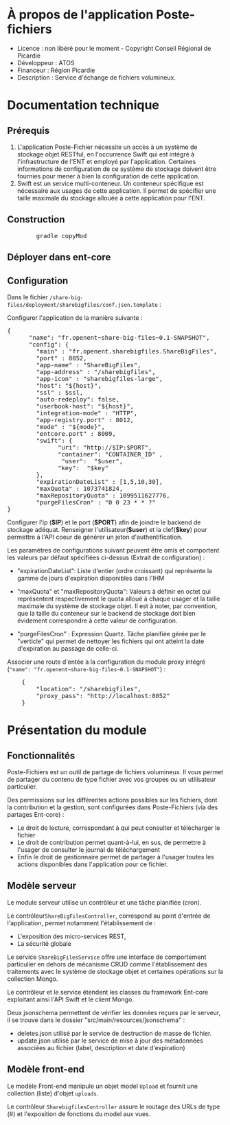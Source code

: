 # À propos de l'application Poste-fichiers

* Licence : non libéré pour le moment - Copyright Conseil Régional de Picardie
* Développeur : ATOS
* Financeur : Région Picardie
* Description : Service d'échange de fichiers volumineux.

# Documentation technique

## Prérequis

 1. L'application Poste-Fichier nécessite un accès à un système de stockage objet RESTful, en l'occurrence Swift qui est intégré à l'infrastructure de l'ENT et employé par l'application. Certaines informations de configuration de ce système de stockage doivent être fournies pour mener à bien la configuration de cette application.
 2. Swift est un service multi-conteneur. Un conteneur spécifique est nécessaire aux usages de cette application. Il permet de spécifier une taille maximale du stockage allouée à cette application pour l'ENT.

## Construction

<pre>
		gradle copyMod
</pre>

## Déployer dans ent-core


## Configuration

Dans le fichier `/share-big-files/deployment/sharebigfiles/conf.json.template` :

Configurer l'application de la manière suivante :
<pre>
{
      "name": "fr.openent~share-big-files~0.1-SNAPSHOT",
      "config": {
        "main" : "fr.openent.sharebigfiles.ShareBigFiles",
        "port" : 8052,
        "app-name" : "ShareBigFiles",
    	"app-address" : "/sharebigfiles",
    	"app-icon" : "sharebigfiles-large",
        "host": "${host}",
        "ssl" : $ssl,
        "auto-redeploy": false,
        "userbook-host": "${host}",
        "integration-mode" : "HTTP",
        "app-registry.port" : 8012,
        "mode" : "${mode}",
        "entcore.port" : 8009,
        "swift": {
              "uri": "http://$IP:$PORT",
              "container": "CONTAINER_ID" ,
               "user":  "$user",
              "key":  "$key"
        },
        "expirationDateList" : [1,5,10,30],
        "maxQuota" : 1073741824,
        "maxRepositoryQuota" : 1099511627776,
        "purgeFilesCron" : "0 0 23 * * ?"
}
</pre>
Configurer l'ip (**\$IP**) et le port (**\$PORT**) afin de joindre le backend de stockage adéquat. Renseigner l'utilisateur(**\$user**) et la clef(**\$key**) pour permettre à l'API coeur de générer un jeton d'authentification.

Les paramètres de configurations suivant peuvent être omis et comportent les valeurs par défaut spécifiées ci-dessus (Extrait de configuration) :
 - "expirationDateList": Liste d'entier (ordre croissant) qui représente la gamme de jours d'expiration disponibles dans l'IHM

 - "maxQuota" et "maxRepositoryQuota": Valeurs à définir en octet qui représentent respectivement le quota alloué à chaque usager et la taille maximale du système de stockage objet. Il est à noter, par convention, que la taille du conteneur sur le backend de stockage doit bien évidement correspondre à cette valeur de configuration.

 - "purgeFilesCron" : Expression Quartz. Tâche planifiée gérée par le "verticle" qui permet de nettoyer les fichiers qui ont atteint la date d'expiration au passage de celle-ci.

Associer une route d'entée à la configuration du module proxy intégré (`"name": "fr.openent~share-big-files~0.1-SNAPSHOT"`) :
<pre>
	{
		"location": "/sharebigfiles",
		"proxy_pass": "http://localhost:8052"
	}
</pre>



# Présentation du module

## Fonctionnalités

Poste-Fichiers est un outil de partage de fichiers volumineux.
Il vous permet de partager du contenu de type fichier avec vos groupes ou un utilisateur particulier.

Des permissions sur les différentes actions possibles sur les fichiers, dont la contribution et la gestion, sont configurées dans Poste-Fichiers (via des partages Ent-core) :

 - Le droit de lecture, correspondant à qui peut consulter et télécharger le fichier
 - Le droit de contribution permet quant-à-lui, en sus, de permettre à
   l'usager de consulter le journal de téléchargement
 - Enfin le droit de gestionnaire permet de partager à l'usager toutes
              les actions disponibles dans l'application pour ce fichier.

## Modèle serveur

Le module serveur utilise un contrôleur et une tâche planifiée (cron).

Le contrôleur`ShareBigFilesController`, correspond au point d'entrée de l'application, permet notamment l'établissement de :
 * L'exposition des micro-services REST,
 * La sécurité globale

Le service `ShareBigFilesService` offre une interface de comportement particulier en dehors de mécanisme CRUD comme l'établissement des traitements avec le système de stockage objet et certaines opérations sur la collection Mongo.

Le contrôleur et le service étendent les classes du framework Ent-core exploitant ainsi l'API Swift et le client Mongo.

Deux jsonschema permettent de vérifier les données reçues par le serveur, il se trouve dans le dossier "src/main/resources/jsonschema" :

 - deletes.json utilisé par le service de destruction de masse de fichier.
 - update.json utilisé par le service de mise à jour des métadonnées associées au fichier (label, description et date d'expiration)

## Modèle front-end

Le modèle Front-end manipule un objet model `Upload` et fournit une collection (liste) d'objet `uploads`.

Le contrôleur `SharebigfilesController` assure le routage des URLs de type (#)  et l'exposition de fonctions du model aux vues.